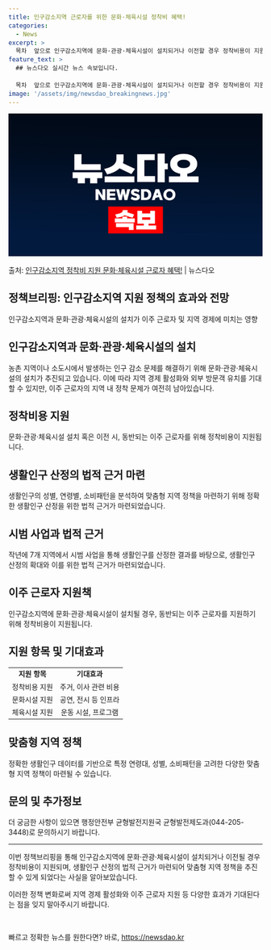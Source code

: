 ```yaml
---
title: 인구감소지역 근로자를 위한 문화·체육시설 정착비 혜택!
categories:
  - News
excerpt: >
  목차  앞으로 인구감소지역에 문화·관광·체육시설이 설치되거나 이전할 경우 정착비용이 지원됩니다. 이를 통해 …
feature_text: >
  ## 뉴스다오 실시간 뉴스 속보입니다.

  목차  앞으로 인구감소지역에 문화·관광·체육시설이 설치되거나 이전할 경우 정착비용이 지원됩니다. 이를 통해 …
image: '/assets/img/newsdao_breakingnews.jpg'
---
```


![뉴스다오 속보](/assets/img/newsdao_breakingnews.jpg)

<p>출처: <a href="https://newsdao.kr/4086" rel="dofollow">인구감소지역 정착비 지원 문화·체육시설 근로자 혜택!</a> | 뉴스다오</p>

<h2 data-ke-size="size26">정책브리핑: 인구감소지역 지원 정책의 효과와 전망</h2>
<p data-ke-size="size16">인구감소지역과 문화·관광·체육시설의 설치가 이주 근로자 및 지역 경제에 미치는 영향</p>

<h2 data-ke-size="size24">인구감소지역과 문화·관광·체육시설의 설치</h2>
<p data-ke-size="size16">농촌 지역이나 소도시에서 발생하는 인구 감소 문제를 해결하기 위해 문화·관광·체육시설의 설치가 추진되고 있습니다. 이에 따라 지역 경제 활성화와 외부 방문객 유치를 기대할 수 있지만, 이주 근로자의 지역 내 정착 문제가 여전히 남아있습니다.</p>

<h2 data-ke-size="size24">정착비용 지원</h2>
<p data-ke-size="size16">문화·관광·체육시설 설치 혹은 이전 시, 동반되는 이주 근로자를 위해 정착비용이 지원됩니다.</p>

<h2 data-ke-size="size24">생활인구 산정의 법적 근거 마련</h2>
<p data-ke-size="size16">생활인구의 성별, 연령별, 소비패턴을 분석하여 맞춤형 지역 정책을 마련하기 위해 정확한 생활인구 산정을 위한 법적 근거가 마련되었습니다.</p>

<h2 data-ke-size="size24">시범 사업과 법적 근거</h2>
<p data-ke-size="size16">작년에 7개 지역에서 시범 사업을 통해 생활인구를 산정한 결과를 바탕으로, 생활인구 산정의 확대와 이를 위한 법적 근거가 마련되었습니다.</p>

<h2 data-ke-size="size24">이주 근로자 지원책</h2>
<p data-ke-size="size16">인구감소지역에 문화·관광·체육시설이 설치될 경우, 동반되는 이주 근로자를 지원하기 위해 정착비용이 지원됩니다.</p>

<h2 data-ke-size="size24">지원 항목 및 기대효과</h2>
<table>
    <tr>
        <td style="text-align: center; height: 17px;"><b>지원 항목</b></td>
        <td style="text-align: center; height: 17px;"><b>기대효과</b></td>
    </tr>
    <tr>
        <td style="text-align: center; height: 17px;">정착비용 지원</td>
        <td style="text-align: center; height: 17px;">주거, 이사 관련 비용</td>
    </tr>
    <tr>
        <td style="text-align: center; height: 17px;">문화시설 지원</td>
        <td style="text-align: center; height: 17px;">공연, 전시 등 인프라</td>
    </tr>
    <tr>
        <td style="text-align: center; height: 17px;">체육시설 지원</td>
        <td style="text-align: center; height: 17px;">운동 시설, 프로그램</td>
    </tr>
</table>

<h2 data-ke-size="size24">맞춤형 지역 정책</h2>
<p data-ke-size="size16">정확한 생활인구 데이터를 기반으로 특정 연령대, 성별, 소비패턴을 고려한 다양한 맞춤형 지역 정책이 마련될 수 있습니다.</p>

<h2 data-ke-size="size24">문의 및 추가정보</h2>
<p data-ke-size="size16">더 궁금한 사항이 있으면 행정안전부 균형발전지원국 균형발전제도과(044-205-3448)로 문의하시기 바랍니다.</p>

<hr>

<p data-ke-size="size16">이번 정책브리핑을 통해 인구감소지역에 문화·관광·체육시설이 설치되거나 이전될 경우 정착비용이 지원되며, 생활인구 산정의 법적 근거가 마련되어 맞춤형 지역 정책을 추진할 수 있게 되었다는 사실을 알아보았습니다.</p>
<p data-ke-size="size16">이러한 정책 변화로써 지역 경제 활성화와 이주 근로자 지원 등 다양한 효과가 기대된다는 점을 잊지 말아주시기 바랍니다.</p>
<p data-ke-size="size16">&nbsp;</p> 

빠르고 정확한 뉴스를 원한다면? 바로, <a href="https://newsdao.kr" rel="dofollow">https://newsdao.kr</a>


